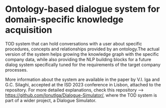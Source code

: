 # Ontology-based dialogue system for domain-specific knowledge acquisition

TOD system that can hold conversations with a user about specific procedures, concepts and relationships provided by an ontology.The actual version of the system helps growing the knowledge graph with the specific company data, while also providing the NLP building blocks for a future dialog system specifically tuned for the requirements of the target company processes.

More information about the system are available in the paper by V.I. Iga and G.C. Silaghi, accepted at the ISD 2023 conference in Lisbon, attached to the repository. For more detailed explanations, check this repository --> https://github.com/IonutIga/Dialogue-Simulator/, where the TOD system is part of a wider project, a Dialogue Simulator.
